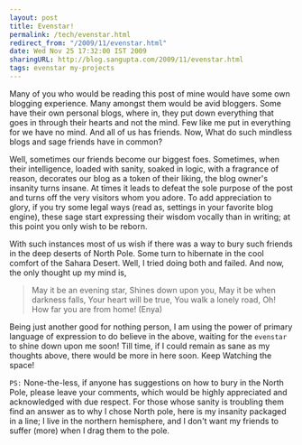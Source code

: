 ```yaml
---
layout: post
title: Evenstar!
permalink: /tech/evenstar.html
redirect_from: "/2009/11/evenstar.html"
date: Wed Nov 25 17:32:00 IST 2009
sharingURL: http://blog.sangupta.com/2009/11/evenstar.html
tags: evenstar my-projects
---
```


Many of you who would be reading this post of mine would have some own 
blogging experience. Many amongst them would be avid bloggers. Some have 
their own personal blogs, where in, they put down everything that goes in 
through their hearts and not the mind. Few like me put in everything for 
we have no mind. And all of us has friends. Now, What do such mindless blogs 
and sage friends have in common?

Well, sometimes our friends become our biggest foes. Sometimes, when their 
intelligence, loaded with sanity, soaked in logic, with a fragrance of reason, 
decorates our blog as a token of their liking, the blog owner's insanity turns 
insane. At times it leads to defeat the sole purpose of the post and turns off 
the very visitors whom you adore. To add appreciation to glory, if you try some 
legal ways (read as, settings in your favorite blog engine), these sage start 
expressing their wisdom vocally than in writing; at this point you only wish 
to be reborn.

With such instances most of us wish if there was a way to bury such friends 
in the deep deserts of North Pole. Some turn to hibernate in the cool comfort 
of the Sahara Desert. Well, I tried doing both and failed. And now, the only 
thought up my mind is,

> May it be an evening star,
> Shines down upon you,
> May it be when darkness falls,
> Your heart will be true,
> You walk a lonely road,
> Oh! How far you are from home! (Enya)

Being just another good for nothing person, I am using the power of primary 
language of expression to do believe in the above, waiting for the `evenstar` to 
shine down upon me soon! Till time, if I could remain as sane as my thoughts above, 
there would be more in here soon. Keep Watching the space!

`PS:` None-the-less, if anyone has suggestions on how to bury in the North Pole, please 
leave your comments, which would be highly appreciated and acknowledged with due respect. 
For those whose sanity is troubling them find an answer as to why I chose North pole, here 
is my insanity packaged in a line; I live in the northern hemisphere, and I don't want 
my friends to suffer (more) when I drag them to the pole.
